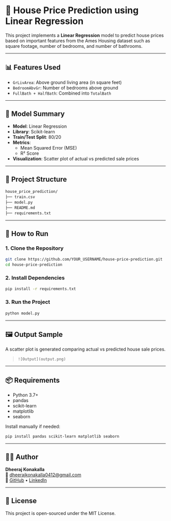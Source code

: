 # 🏡 House Price Prediction using Linear Regression

This project implements a **Linear Regression** model to predict house prices based on important features from the Ames Housing dataset such as square footage, number of bedrooms, and number of bathrooms.

---

## 📊 Features Used

- `GrLivArea`: Above ground living area (in square feet)
- `BedroomAbvGr`: Number of bedrooms above ground
- `FullBath + HalfBath`: Combined into `TotalBath`

---

## 🧠 Model Summary

- **Model**: Linear Regression
- **Library**: Scikit-learn
- **Train/Test Split**: 80/20
- **Metrics**:
  - Mean Squared Error (MSE)
  - R² Score
- **Visualization**: Scatter plot of actual vs predicted sale prices

---

## 📁 Project Structure

```bash
house_price_prediction/
├── train.csv
├── model.py
├── README.md
├── requirements.txt
```

---

## 🚀 How to Run

### 1. Clone the Repository

```bash
git clone https://github.com/YOUR_USERNAME/house-price-prediction.git
cd house-price-prediction
```

### 2. Install Dependencies

```bash
pip install -r requirements.txt
```

### 3. Run the Project

```bash
python model.py
```

---

## 🖼 Output Sample

A scatter plot is generated comparing actual vs predicted house sale prices.

> ```
> ![Output](output.png)
> ```

---

## 📦 Requirements

- Python 3.7+
- pandas
- scikit-learn
- matplotlib
- seaborn

Install manually if needed:
```bash
pip install pandas scikit-learn matplotlib seaborn
```

---

## 👨‍💻 Author

**Dheeraj Konakalla**  
📧 dheerajkonakalla0412@gmail.com  
🔗 [GitHub](https://github.com/dheerajkonakalla4) • [LinkedIn](https://www.linkedin.com/in/dheeraj-konakalla)

---


## 📜 License

This project is open-sourced under the MIT License.

